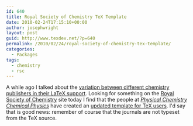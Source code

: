 ```yaml
---
id: 640
title: Royal Society of Chemistry TeX Template
date: 2010-02-24T17:15:10+00:00
author: josephwright
layout: post
guid: http://www.texdev.net/?p=640
permalink: /2010/02/24/royal-society-of-chemistry-tex-template/
categories:
  - Packages
tags:
  - chemistry
  - rsc
---
```

A while ago I talked about the <a href="http://www.texdev.net/2010/01/05/chemistry-journals-publishers-support-of-latex/">variation between different chemistry publishers in their LaTeX support</a>. Looking for something on the <a href="http://www.rsc.org/">Royal Society of Chemistry</a> site today I find that the people at <a href="http://www.rsc.org/Publishing/Journals/CP/"><em>Physical Chemistry Chemical Physics</em></a> have created an <a href="http://www.rsc.org/Publishing/ReSourCe/AuthorGuidelines/ElectronicFiles/Templates/tex.asp">updated template for TeX users</a>. I'd say that is good news: remember of course that the journals are not typeset from the TeX source.
